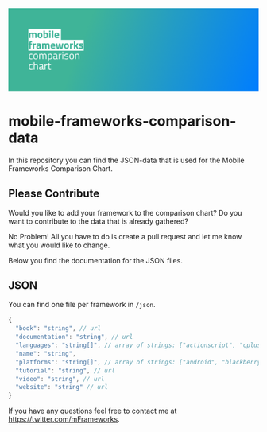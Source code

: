 <img src="https://raw.githubusercontent.com/markusfalk/mobile-frameworks-comparison-data/master/mfcc.png" alt="mobile frameworks comparison chart">

# mobile-frameworks-comparison-data

In this repository you can find the JSON-data that is used for the  Mobile Frameworks Comparison Chart.

## Please Contribute

Would you like to add your framework to the comparison chart? Do you want to contribute to the data that is already gathered?

No Problem! All you have to do is create a pull request and let me know what you would like to change.

Below you find the documentation for the JSON files.

## JSON

You can find one file per framework in `/json`.

```javascript
{
  "book": "string", // url
  "documentation": "string", // url
  "languages": "string[]", // array of strings: ["actionscript", "cplusplus", "csharp", "java", "javascript", "lua", "php", "python", "ruby", "visual", "fsharp"]
  "name": "string",
  "platforms": "string[]", // array of strings: ["android", "blackberryos", "firefoxos", "ios", "tizen", "watchos", "windowsphone", "windows", "macos", "linux", "raspberry"]
  "tutorial": "string", // url
  "video": "string", // url
  "website": "string" // url
}
```

If you have any questions feel free to contact me at https://twitter.com/mFrameworks.
